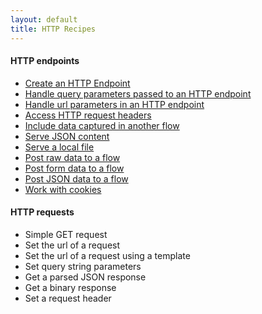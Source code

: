 ```yaml
---
layout: default
title: HTTP Recipes
---
```


#### HTTP endpoints

- [Create an HTTP Endpoint](create-an-http-endpoint.html)
- [Handle query parameters passed to an HTTP endpoint](handle-query-parameters.html)
- [Handle url parameters in an HTTP endpoint](handle-url-parameters.html)
- [Access HTTP request headers](access-http-request-headers.html)
- [Include data captured in another flow](include-data-from-another-flow.html)
- [Serve JSON content](serve-json-content.html)
- [Serve a local file](serve-a-local-file.html)
- [Post raw data to a flow](post-raw-data-to-a-flow.html)
- [Post form data to a flow](post-form-data-to-a-flow.html)
- [Post JSON data to a flow](post-json-data-to-a-flow.html)
- [Work with cookies](work-with-cookies.html)

#### HTTP requests
- Simple GET request
- Set the url of a request
- Set the url of a request using a template
- Set query string parameters
- Get a parsed JSON response
- Get a binary response
- Set a request header
